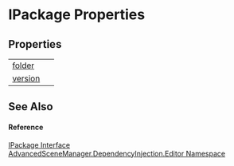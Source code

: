 # IPackage Properties




## Properties
<table>
<tr>
<td><a href="P_AdvancedSceneManager_DependencyInjection_Editor_IPackage_folder.md">folder</a></td>
<td> </td></tr>
<tr>
<td><a href="P_AdvancedSceneManager_DependencyInjection_Editor_IPackage_version.md">version</a></td>
<td> </td></tr>
</table>

## See Also


#### Reference
<a href="T_AdvancedSceneManager_DependencyInjection_Editor_IPackage.md">IPackage Interface</a>  
<a href="N_AdvancedSceneManager_DependencyInjection_Editor.md">AdvancedSceneManager.DependencyInjection.Editor Namespace</a>  
